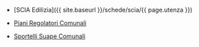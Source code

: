 - [SCIA Edilizia]({{ site.baseurl }}/schede/scia/{{ page.utenza }})

- [Piani Regolatori Comunali]({{site.baseurl}}/schede/piani_regolatori/imprese/index.html)
- [Sportelli Suape Comunali]({{site.baseurl}}/schede/sportellisuape/cittadini/index.html)

